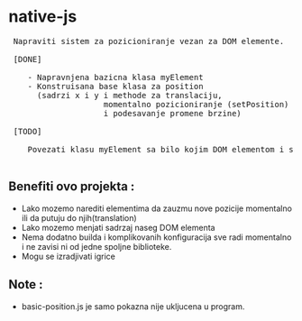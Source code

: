 # native-js #

<pre>
 Napraviti sistem za pozicioniranje vezan za DOM elemente.

 [DONE]

    - Napravnjena bazicna klasa myElement
    - Konstruisana base klasa za position
      (sadrzi x i y i methode za translaciju,
                    momentalno pozicioniranje (setPosition)
                    i podesavanje promene brzine)

 [TODO]

    Povezati klasu myElement sa bilo kojim DOM elementom i sinhronizovati position vrednosti.

</pre>

## Benefiti ovo projekta : ##

   - Lako mozemo narediti elementima da zauzmu nove pozicije momentalno ili da putuju do njih(translation)
   - Lako mozemo menjati sadrzaj naseg DOM elementa
   - Nema dodatno builda i komplikovanih konfiguracija sve radi momentalno i ne zavisi ni od jedne
     spoljne biblioteke.
   - Mogu se izradjivati igrice

## Note : ##

  - basic-position.js je samo pokazna nije ukljucena u program.
